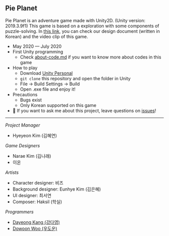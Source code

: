 ## Pie Planet

Pie Planet is an adventure game made with Unity2D. (Unity version: 2019.3.9f1) This game is based on a exploration with some components of puzzle-solving. In [this link](http://www.gigdc.or.kr/game/item.php?it_id=1594202343&ca_id=3010&findType=it_name&findWord=PIE&page=1&sort1=&sort2=), you can check our design document (written in Korean) and the video clip of this game.
- May 2020 — July 2020
- First Unity programming
  - Check [about-code.md](https://github.com/tula3and/pie_planet/blob/master/about-codes.md#about-codes-of-pie-planet) if you want to know more about codes in this game
- How to play
  - Download [Unity Personal](https://unity.com/)
  - `git clone` this repository and open the folder in Unity
  - File → Build Settings → Build
  - Open .exe file and enjoy it!
- Precautions
  - Bugs exist
  - Only Korean supported on this game
- 💬 If you want to ask me about this project, leave questions on [issues](https://github.com/tula3and/pie_planet/issues)!

---

*Project Manager*

- Hyeyeon Kim (김혜연)

*Game Designers*

- Narae Kim (김나래)
- 이온

*Artists*

- Character designer: 비즈
- Background designer: Eunhye Kim (김은혜)
- UI designer: 최서연
- Composer: Haksil (학실)

*Programmers*

- [Dayeong Kang (강다영)](https://github.com/tula3and)
- [Dowoon Woo (우도운)](https://github.com/woodowoon)
